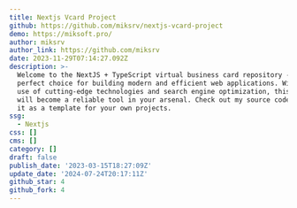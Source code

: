 ```yaml
---
title: Nextjs Vcard Project
github: https://github.com/miksrv/nextjs-vcard-project
demo: https://miksoft.pro/
author: miksrv
author_link: https://github.com/miksrv
date: 2023-11-29T07:14:27.092Z
description: >-
  Welcome to the NextJS + TypeScript virtual business card repository - the
  perfect choice for building modern and efficient web applications. With the
  use of cutting-edge technologies and search engine optimization, this project
  will become a reliable tool in your arsenal. Check out my source code and use
  it as a template for your own projects.
ssg:
  - Nextjs
css: []
cms: []
category: []
draft: false
publish_date: '2023-03-15T18:27:09Z'
update_date: '2024-07-24T20:17:11Z'
github_star: 4
github_fork: 4
---
```

